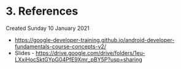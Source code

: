 # 3. References
Created Sunday 10 January 2021


* <https://google-developer-training.github.io/android-developer-fundamentals-course-concepts-v2/>
* Slides - <https://drive.google.com/drive/folders/1eu-LXxiHocSktGYpG04PfE9Xmr_pBY5P?usp=sharing>


